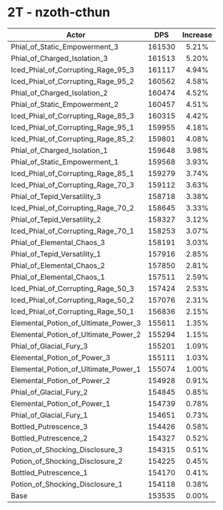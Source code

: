 # 2T - nzoth-cthun
| Actor | DPS | Increase |
|---|:---:|:---:|
|Phial_of_Static_Empowerment_3|161530|5.21%|
|Phial_of_Charged_Isolation_3|161513|5.20%|
|Iced_Phial_of_Corrupting_Rage_95_3|161117|4.94%|
|Iced_Phial_of_Corrupting_Rage_95_2|160562|4.58%|
|Phial_of_Charged_Isolation_2|160474|4.52%|
|Phial_of_Static_Empowerment_2|160457|4.51%|
|Iced_Phial_of_Corrupting_Rage_85_3|160315|4.42%|
|Iced_Phial_of_Corrupting_Rage_95_1|159955|4.18%|
|Iced_Phial_of_Corrupting_Rage_85_2|159801|4.08%|
|Phial_of_Charged_Isolation_1|159648|3.98%|
|Phial_of_Static_Empowerment_1|159568|3.93%|
|Iced_Phial_of_Corrupting_Rage_85_1|159279|3.74%|
|Iced_Phial_of_Corrupting_Rage_70_3|159112|3.63%|
|Phial_of_Tepid_Versatility_3|158718|3.38%|
|Iced_Phial_of_Corrupting_Rage_70_2|158645|3.33%|
|Phial_of_Tepid_Versatility_2|158327|3.12%|
|Iced_Phial_of_Corrupting_Rage_70_1|158253|3.07%|
|Phial_of_Elemental_Chaos_3|158191|3.03%|
|Phial_of_Tepid_Versatility_1|157916|2.85%|
|Phial_of_Elemental_Chaos_2|157850|2.81%|
|Phial_of_Elemental_Chaos_1|157511|2.59%|
|Iced_Phial_of_Corrupting_Rage_50_3|157424|2.53%|
|Iced_Phial_of_Corrupting_Rage_50_2|157076|2.31%|
|Iced_Phial_of_Corrupting_Rage_50_1|156836|2.15%|
|Elemental_Potion_of_Ultimate_Power_3|155611|1.35%|
|Elemental_Potion_of_Ultimate_Power_2|155294|1.15%|
|Phial_of_Glacial_Fury_3|155201|1.09%|
|Elemental_Potion_of_Power_3|155111|1.03%|
|Elemental_Potion_of_Ultimate_Power_1|155074|1.00%|
|Elemental_Potion_of_Power_2|154928|0.91%|
|Phial_of_Glacial_Fury_2|154845|0.85%|
|Elemental_Potion_of_Power_1|154739|0.78%|
|Phial_of_Glacial_Fury_1|154651|0.73%|
|Bottled_Putrescence_3|154426|0.58%|
|Bottled_Putrescence_2|154327|0.52%|
|Potion_of_Shocking_Disclosure_3|154315|0.51%|
|Potion_of_Shocking_Disclosure_2|154225|0.45%|
|Bottled_Putrescence_1|154170|0.41%|
|Potion_of_Shocking_Disclosure_1|154118|0.38%|
|Base|153535|0.00%|
